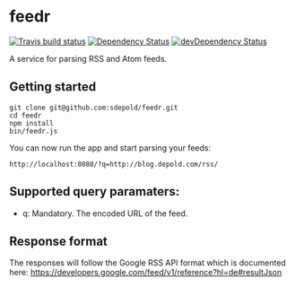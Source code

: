 # feedr
[![Travis build status](http://img.shields.io/travis/sdepold/feedr.svg?style=flat)](https://travis-ci.org/sdepold/feedr)
[![Dependency Status](https://david-dm.org/sdepold/feedr.svg)](https://david-dm.org/sdepold/feedr)
[![devDependency Status](https://david-dm.org/sdepold/feedr/dev-status.svg)](https://david-dm.org/sdepold/feedr#info=devDependencies)

A service for parsing RSS and Atom feeds.

## Getting started

```
git clone git@github.com:sdepold/feedr.git
cd feedr
npm install
bin/feedr.js
```

You can now run the app and start parsing your feeds:

```
http://localhost:8080/?q=http://blog.depold.com/rss/
```

## Supported query paramaters:

- q: Mandatory. The encoded URL of the feed.

## Response format

The responses will follow the Google RSS API format which is documented here:
https://developers.google.com/feed/v1/reference?hl=de#resultJson
